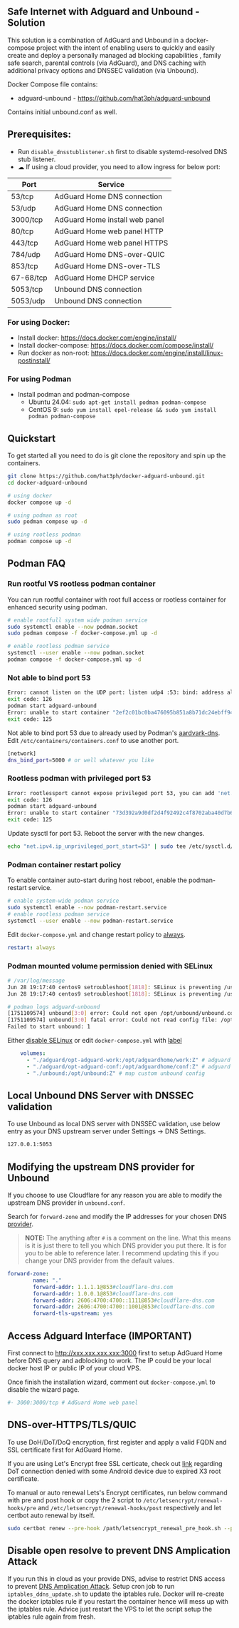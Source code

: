 ## Safe Internet with Adguard and Unbound - Solution
This solution is a combination of AdGuard and Unbound in a docker-compose project with the intent of enabling users to quickly and easily create and deploy a personally managed ad blocking capabilities , family safe search, parental controls (via AdGuard), and DNS caching with additional privacy options and DNSSEC validation (via Unbound). 

Docker Compose file contains:
- adguard-unbound - https://github.com/hat3ph/adguard-unbound

Contains initial unbound.conf as well.

## Prerequisites:
- Run `disable_dnsstublistener.sh` first to disable systemd-resolved DNS stub listener.
- ☁ If using a cloud provider, you need to allow ingress for below port:

| Port      | Service                       |
|-----------|-------------------------------|
| 53/tcp    | AdGuard Home DNS connection   |
| 53/udp    | AdGuard Home DNS connection   |
| 3000/tcp  | AdGuard Home install web panel|
| 80/tcp    | AdGuard Home web panel HTTP   |
| 443/tcp   | AdGuard Home web panel HTTPS  |
| 784/udp   | AdGuard Home DNS-over-QUIC    |
| 853/tcp   | AdGuard Home DNS-over-TLS     |
| 67-68/tcp | AdGuard Home DHCP service     |
| 5053/tcp  | Unbound DNS connection        |
| 5053/udp  | Unbound DNS connection        |

### For using Docker:
- Install docker: https://docs.docker.com/engine/install/
- Install docker-compose: https://docs.docker.com/compose/install/
- Run docker as non-root: https://docs.docker.com/engine/install/linux-postinstall/

### For using Podman
- Install podman and podman-compose
  - Ubuntu 24.04: `sudo apt-get install podman podman-compose`
  - CentOS 9: `sudo yum install epel-release && sudo yum install podman podman-compose`

## Quickstart
To get started all you need to do is git clone the repository and spin up the containers.
```bash
git clone https://github.com/hat3ph/docker-adguard-unbound.git
cd docker-adguard-unbound

# using docker
docker compose up -d

# using podman as root
sudo podman compose up -d

# using rootless podman
podman compose up -d
```

## Podman FAQ
### Run rootful VS rootless podman container
You can run rootful container with root full access or rootless container for enhanced security using podman.
```bash
# enable rootfull system wide podman service
sudo systemctl enable --now podman.socket
sudo podman compose -f docker-compose.yml up -d

# enable rootless podman service
systemctl --user enable --now podman.socket
podman compose -f docker-compose.yml up -d
```
### Not able to bind port 53
```bash
Error: cannot listen on the UDP port: listen udp4 :53: bind: address already in use
exit code: 126
podman start adguard-unbound
Error: unable to start container "2ef2c01bc0ba476095b851a8b71dc24ebff94d4fe681ce66e4b2db78b8589922": cannot listen on the UDP port: listen udp4 :53: bind: address already in use
exit code: 125
```
Not able to bind port 53 due to already used by Podman's [aardvark-dns](https://github.com/containers/podman/discussions/14242). Edit `/etc/containers/containers.conf` to use another port.
```bash
[network]
dns_bind_port=5000 # or well whatever you like
```
### Rootless podman with privileged port 53
```bash
Error: rootlessport cannot expose privileged port 53, you can add 'net.ipv4.ip_unprivileged_port_start=53' to /etc/sysctl.conf (currently 1024), or choose a larger port number (>= 1024): listen tcp 0.0.0.0:53: bind: permission denied
exit code: 126
podman start adguard-unbound
Error: unable to start container "73d392a9d0df2d4f92492c4f8702aba40d7b6909e97492c4da69ab7853afae13": rootlessport cannot expose privileged port 53, you can add 'net.ipv4.ip_unprivileged_port_start=53' to /etc/sysctl.conf (currently 1024), or choose a larger port number (>= 1024): listen tcp 0.0.0.0:53: bind: permission denied
exit code: 125
```
Update sysctl for port 53. Reboot the server with the new changes.
```bash
echo "net.ipv4.ip_unprivileged_port_start=53" | sudo tee /etc/sysctl.d/20-dns-privileged-port.conf
```
### Podman container restart policy
To enable container auto-start during host reboot, enable the podman-restart service.
```bash
# enable system-wide podman service
sudo systemctl enable --now podman-restart.service
# enable rootless podman service
systemctl --user enable --now podman-restart.service
```
Edit `docker-compose.yml` and change restart policy to [always](https://github.com/containers/podman/issues/20418).
```yml
restart: always
```
### Podman mounted volume permission denied with SELinux 
```bash
# /var/log/message
Jun 28 19:17:40 centos9 setroubleshoot[1818]: SELinux is preventing /usr/sbin/unbound from read access on the file unbound.conf. For complete SELinux messages run: sealert -l 6951e854-eb81-4d61-b11f-87dc2fb3db7f
Jun 28 19:17:40 centos9 setroubleshoot[1818]: SELinux is preventing /usr/sbin/unbound from read access on the file unbound.conf.#012#012*****  Plugin catchall (100. confidence) suggests   **************************#012#012If you believe that unbound should be allowed read access on the unbound.conf file by default.#012Then you should report this as a bug.#012You can generate a local policy module to allow this access.#012Do#012allow this access for now by executing:#012# ausearch -c 'unbound' --raw | audit2allow -M my-unbound#012# semodule -X 300 -i my-unbound.pp#012

# podman logs adguard-unbound
[1751109574] unbound[3:0] error: Could not open /opt/unbound/unbound.conf: Permission denied
[1751109574] unbound[3:0] fatal error: Could not read config file: /opt/unbound/unbound.conf. Maybe try unbound -dd, it stays on the commandline to see more errors, or unbound-checkconf
Failed to start unbound: 1
```
Either [disable SELinux](https://linuxconfig.org/how-to-disable-selinux-on-linux) or edit `docker-compose.yml` with [label](https://blog.christophersmart.com/2021/01/31/podman-volumes-and-selinux/)
```yml
    volumes:
      - "./adguard/opt-adguard-work:/opt/adguardhome/work:Z" # adguard container work directory
      - "./adguard/opt-adguard-conf:/opt/adguardhome/conf:Z" # adguard container conf directory
      - "./unbound:/opt/unbound:Z" # map custom unbound config
```

## Local Unbound DNS Server with DNSSEC validation
To use Unbound as local DNS server with DNSSEC validation, use below entry as your DNS upstream server under Settings -> DNS Settings.
```bash
127.0.0.1:5053
```

## Modifying the upstream DNS provider for Unbound
If you choose to use Cloudflare for any reason you are able to modify the upstream DNS provider in `unbound.conf`.

Search for `forward-zone` and modify the IP addresses for your chosen DNS [provider](https://docs.pi-hole.net/guides/dns/upstream-dns-providers/).

>**NOTE:** The anything after `#` is a comment on the line. 
What this means is it is just there to tell you which DNS provider you put there. It is for you to be able to reference later. I recommend updating this if you change your DNS provider from the default values.
```yaml
forward-zone:
        name: "."
        forward-addr: 1.1.1.1@853#cloudflare-dns.com
        forward-addr: 1.0.0.1@853#cloudflare-dns.com
        forward-addr: 2606:4700:4700::1111@853#cloudflare-dns.com
        forward-addr: 2606:4700:4700::1001@853#cloudflare-dns.com
        forward-tls-upstream: yes
```

## Access Adguard Interface (IMPORTANT)
First connect to http://xxx.xxx.xxx.xxx:3000 first to setup AdGuard Home before DNS query and adblocking to work.
The IP could be your local docker host IP or public IP of your cloud VPS.

Once finish the installation wizard, comment out `docker-compose.yml` to disable the wizard page.
```yml
#- 3000:3000/tcp # AdGuard Home web panel
```

## DNS-over-HTTPS/TLS/QUIC
To use DoH/DoT/DoQ encryption, first register and apply a valid FQDN and SSL certificate first for AdGuard Home.

If you are using Let's Encrypt free SSL certicate, check out [link](https://ikarus.sg/lets-encrypt-dot-android/) regarding DoT connection denied with some Android device due to expired X3 root certificate.

To manual or auto renewal Lets's Encrypt certificates, run below command with pre and post hook or copy the 2 script to `/etc/letsencrypt/renewal-hooks/pre` and `/etc/letsencrypt/renewal-hooks/post` respectively and let certbot auto renewal by itself.
```bash
sudo certbot renew --pre-hook /path/letsencrypt_renewal_pre_hook.sh --post-hook /path/letsencrypt_renewal_post_hook.sh --dry-run
```

## Disable open resolve to prevent DNS Amplication Attack
If you run this in cloud as your provide DNS, advise to restrict DNS access to prevent [DNS Amplication Attack](https://openresolver.com/).
Setup cron job to run `iptables_ddns_update.sh` to update the iptables rule.
Docker will re-create the docker iptables rule if you restart the container hence will mess up with the iptables rule. 
Advice just restart the VPS to let the script setup the iptables rule again from fresh.
